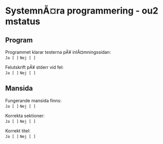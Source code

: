 # SystemnÃ¤ra programmering - ou2 mstatus

## Program
Programmet klarar testerna pÃ¥ inlÃ¤mningssidan:  
`Ja [ ]`  `Nej [ ]`  

Felutskrift pÃ¥ stderr vid fel:  
`Ja [ ]`  `Nej [ ]`  

## Mansida
Fungerande mansida finns:  
`Ja [ ]`  `Nej [ ]`  

Korrekta sektioner:  
`Ja [ ]`  `Nej [ ]`  

Korrekt titel:  
`Ja [ ]`  `Nej [ ]`  
